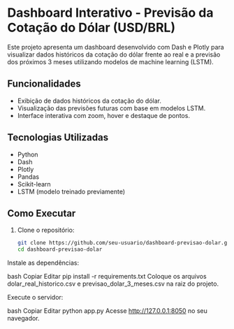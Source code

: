 # Dashboard Interativo - Previsão da Cotação do Dólar (USD/BRL)

Este projeto apresenta um dashboard desenvolvido com Dash e Plotly para visualizar dados históricos da cotação do dólar frente ao real e a previsão dos próximos 3 meses utilizando modelos de machine learning (LSTM).

## Funcionalidades

- Exibição de dados históricos da cotação do dólar.
- Visualização das previsões futuras com base em modelos LSTM.
- Interface interativa com zoom, hover e destaque de pontos.

## Tecnologias Utilizadas

- Python
- Dash
- Plotly
- Pandas
- Scikit-learn
- LSTM (modelo treinado previamente)

## Como Executar

1. Clone o repositório:
   ```bash
   git clone https://github.com/seu-usuario/dashboard-previsao-dolar.git
   cd dashboard-previsao-dolar
Instale as dependências:

bash
Copiar
Editar
pip install -r requirements.txt
Coloque os arquivos dolar_real_historico.csv e previsao_dolar_3_meses.csv na raiz do projeto.

Execute o servidor:

bash
Copiar
Editar
python app.py
Acesse http://127.0.0.1:8050 no seu navegador.
